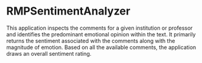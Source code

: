 # RMPSentimentAnalyzer
This application inspects the comments for a given institution or professor and identifies the predominant emotional opinion within the text. It primarily returns the sentiment associated with the comments along with the magnitude of emotion. Based on all the available comments, the application draws an overall sentiment rating.
